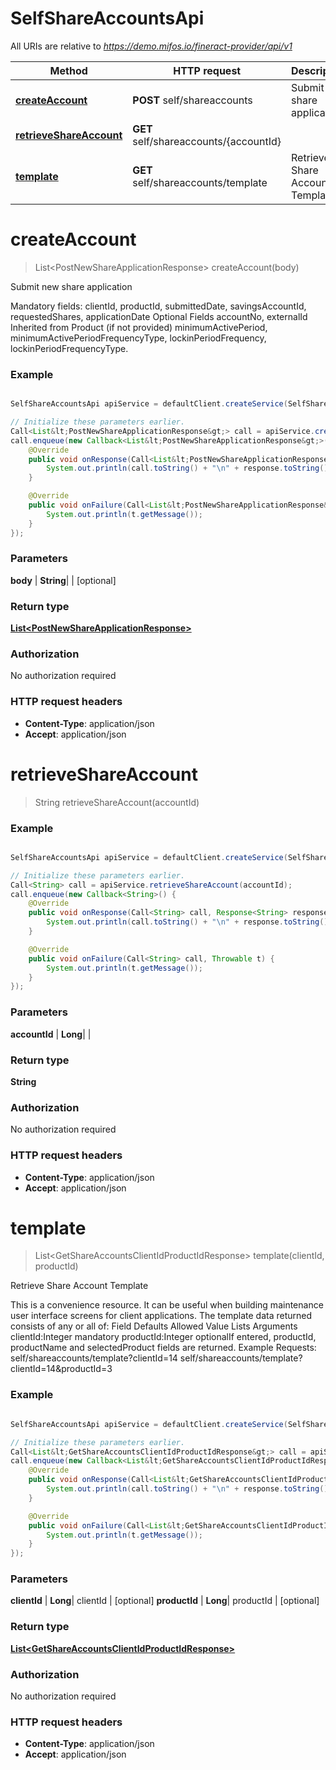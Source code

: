 # SelfShareAccountsApi

All URIs are relative to *https://demo.mifos.io/fineract-provider/api/v1*

Method | HTTP request | Description
------------- | ------------- | -------------
[**createAccount**](SelfShareAccountsApi.md#createAccount) | **POST** self/shareaccounts | Submit new share application
[**retrieveShareAccount**](SelfShareAccountsApi.md#retrieveShareAccount) | **GET** self/shareaccounts/{accountId} | 
[**template**](SelfShareAccountsApi.md#template) | **GET** self/shareaccounts/template | Retrieve Share Account Template


<a name="createAccount"></a>
# **createAccount**
> List&lt;PostNewShareApplicationResponse&gt; createAccount(body)

Submit new share application

Mandatory fields:  clientId, productId, submittedDate, savingsAccountId, requestedShares, applicationDate   Optional Fields  accountNo, externalId   Inherited from Product (if not provided)  minimumActivePeriod, minimumActivePeriodFrequencyType, lockinPeriodFrequency, lockinPeriodFrequencyType.

### Example
```java

SelfShareAccountsApi apiService = defaultClient.createService(SelfShareAccountsApi.class);

// Initialize these parameters earlier.
Call<List&lt;PostNewShareApplicationResponse&gt;> call = apiService.createAccount(body);
call.enqueue(new Callback<List&lt;PostNewShareApplicationResponse&gt;>() {
    @Override
    public void onResponse(Call<List&lt;PostNewShareApplicationResponse&gt;> call, Response<List&lt;PostNewShareApplicationResponse&gt;> response) {
        System.out.println(call.toString() + "\n" + response.toString());
    }

    @Override
    public void onFailure(Call<List&lt;PostNewShareApplicationResponse&gt;> call, Throwable t) {
        System.out.println(t.getMessage());
    }
});

```

### Parameters

 **body** | **String**|  | [optional]

### Return type

[**List&lt;PostNewShareApplicationResponse&gt;**](PostNewShareApplicationResponse.md)

### Authorization

No authorization required

### HTTP request headers

 - **Content-Type**: application/json
 - **Accept**: application/json

<a name="retrieveShareAccount"></a>
# **retrieveShareAccount**
> String retrieveShareAccount(accountId)



### Example
```java

SelfShareAccountsApi apiService = defaultClient.createService(SelfShareAccountsApi.class);

// Initialize these parameters earlier.
Call<String> call = apiService.retrieveShareAccount(accountId);
call.enqueue(new Callback<String>() {
    @Override
    public void onResponse(Call<String> call, Response<String> response) {
        System.out.println(call.toString() + "\n" + response.toString());
    }

    @Override
    public void onFailure(Call<String> call, Throwable t) {
        System.out.println(t.getMessage());
    }
});

```

### Parameters

 **accountId** | **Long**|  |

### Return type

**String**

### Authorization

No authorization required

### HTTP request headers

 - **Content-Type**: application/json
 - **Accept**: application/json

<a name="template"></a>
# **template**
> List&lt;GetShareAccountsClientIdProductIdResponse&gt; template(clientId, productId)

Retrieve Share Account Template

This is a convenience resource. It can be useful when building maintenance user interface screens for client applications. The template data returned consists of any or all of: Field Defaults  Allowed Value Lists   Arguments  clientId:Integer mandatory productId:Integer optionalIf entered, productId, productName and selectedProduct fields are returned. Example Requests:  self/shareaccounts/template?clientId&#x3D;14  self/shareaccounts/template?clientId&#x3D;14&amp;productId&#x3D;3 

### Example
```java

SelfShareAccountsApi apiService = defaultClient.createService(SelfShareAccountsApi.class);

// Initialize these parameters earlier.
Call<List&lt;GetShareAccountsClientIdProductIdResponse&gt;> call = apiService.template(clientId, productId);
call.enqueue(new Callback<List&lt;GetShareAccountsClientIdProductIdResponse&gt;>() {
    @Override
    public void onResponse(Call<List&lt;GetShareAccountsClientIdProductIdResponse&gt;> call, Response<List&lt;GetShareAccountsClientIdProductIdResponse&gt;> response) {
        System.out.println(call.toString() + "\n" + response.toString());
    }

    @Override
    public void onFailure(Call<List&lt;GetShareAccountsClientIdProductIdResponse&gt;> call, Throwable t) {
        System.out.println(t.getMessage());
    }
});

```

### Parameters

 **clientId** | **Long**| clientId | [optional]
 **productId** | **Long**| productId | [optional]

### Return type

[**List&lt;GetShareAccountsClientIdProductIdResponse&gt;**](GetShareAccountsClientIdProductIdResponse.md)

### Authorization

No authorization required

### HTTP request headers

 - **Content-Type**: application/json
 - **Accept**: application/json

